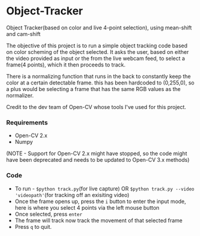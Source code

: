 # Object-Tracker
Object Tracker(based on color and live 4-point selection), using mean-shift and cam-shift

The objective of this project is to run a simple object tracking code based on color scheming of the object selected. It asks the user, based on either the video provided as input or the from the live webcam feed, to select a frame(4 points), which it then proceeds to track.

There is a normalizing function that runs in the back to constantly keep the color at a certain detectable frame. this has been hardcoded to (0,255,0), so a plus would be selecting a frame that has the same RGB values as the normalizer.

Credit to the dev team of Open-CV whose tools I've used for this project.

### Requirements
* Open-CV 2.x
* Numpy

(NOTE - Support for Open-CV 2.x might have stopped, so the code might have been deprecated and needs to be updated to Open-CV 3.x methods)

### Code

* To run - `$python track.py`(for live capture) OR `$python track.py --video 'videopath'`(for tracking off an exisiting video)
* Once the frame opens up, press the `i` button to enter the input mode, here is where you select 4 points via the left mouse button
* Once selected, press `enter`
* The frame will track now track the movement of that selected frame
* Press `q` to quit.
